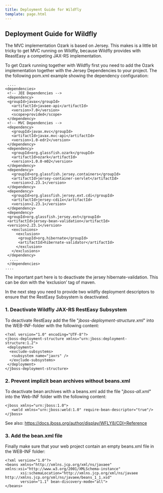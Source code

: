 ```yaml
---
title: Deployment Guide for Wildfly
template: page.html
---
```


## Deployment Guide for Wildfly

The MVC implementation Ozark is based on Jersey. This makes is a little bit tricky to get MVC running on Wildfly, because Wildfly provides with ReastEasy a competing JAX-RS implementation. 

To get Ozark running together with Wildfly first you need to add the Ozark implementation together with the Jersey Dependencies to your project. The the following pom.xml example showing the dependency configuration:

	 ....
	<dependencies>
	 <!-- JEE Dependencies -->
	 <dependency>
	 <groupId>javax</groupId>
	   <artifactId>javaee-api</artifactId>
	   <version>7.0</version>
	   <scope>provided</scope>
	 </dependency>
	 <!-- MVC Dependencies -->
	 <dependency>
	   <groupId>javax.mvc</groupId>
	   <artifactId>javax.mvc-api</artifactId>
	   <version>1.0-edr2</version>
	 </dependency>
	 <dependency>
	   <groupId>org.glassfish.ozark</groupId>
	   <artifactId>ozark</artifactId>
	   <version>1.0.0-m02</version>
	 </dependency>
	 <dependency>
	   <groupId>org.glassfish.jersey.containers</groupId>
	   <artifactId>jersey-container-servlet</artifactId>
	   <version>2.23.1</version>
	 </dependency>
	 <dependency>
	   <groupId>org.glassfish.jersey.ext.cdi</groupId>
	   <artifactId>jersey-cdi1x</artifactId>
	   <version>2.23.1</version>
	 </dependency>
	 <dependency>
	 <groupId>org.glassfish.jersey.ext</groupId>
	 <artifactId>jersey-bean-validation</artifactId>
	 <version>2.23.1</version>
	   <exclusions>
	     <exclusion>
	      <groupId>org.hibernate</groupId>
	      <artifactId>hibernate-validator</artifactId>
	     </exclusion>
	   </exclusions>
	 </dependency>
	  ....
	 </dependencies>
	....

The important part here is to deactivate the jersey hibernate-validation. This can be don with the ‘exclusion’ tag of maven.

In the next step you need to provide two wildfly deployment descriptors to ensure that the RestEasy Subsystem is deactivated.

### 1. Deactivate Wildfly JAX-RS RestEasy Subsystem
To deactivate RestEasy add the file "*jboss-deployment-structure.xml*" into the WEB-INF-folder with the following content:

	<?xml version="1.0" encoding="UTF-8"?> 
	<jboss-deployment-structure xmlns="urn:jboss:deployment-structure:1.2"> 
	 <deployment> 
	  <exclude-subsystems> 
	   <subsystem name="jaxrs" /> 
	  </exclude-subsystems> 
	 </deployment> 
	</jboss-deployment-structure>

### 2. Prevent implizit bean archives without beans.xml
To deactivate bean archives with a beans.xml add the file "*jboss-all.xml*" into the Web-INF folder with the following content:

	<jboss xmlns="urn:jboss:1.0"> 
	   <weld xmlns="urn:jboss:weld:1.0" require-bean-descriptor="true"/> 
	</jboss>

See also: https://docs.jboss.org/author/display/WFLY8/CDI+Reference

### 3. Add the bean.xml file
Finally make sure that your web project contain an empty beans.xml file in the WEB-INF folder:

	<?xml version="1.0"?>
	<beans xmlns="http://xmlns.jcp.org/xml/ns/javaee" xmlns:xsi="http://www.w3.org/2001/XMLSchema-instance"
	       xsi:schemaLocation="http://xmlns.jcp.org/xml/ns/javaee http://xmlns.jcp.org/xml/ns/javaee/beans_1_1.xsd"
	       version="1.1" bean-discovery-mode="all">
	</beans>


